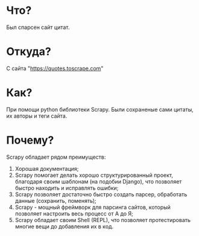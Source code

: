 # Что? 
Был спарсен сайт цитат.

# Откуда?
С сайта "https://quotes.toscrape.com"

# Как?
При помощи python библиотеки Scrapy. Были сохраненые сами цитаты, их авторы и теги сайта.

# Почему?
Scrapy обладает рядом преимуществ:
1. Хорошая документация;
2. Scrapy помогает делать хорошо структурированный проект, благодаря своим шаблонам (на подобии Django), что позволяет быстро находить и исправлять ошибки;
3. Scrapy позволяет достаточно быстро создать парсер, обработать данные (сохранить, поменять);
4. Scrapy - мощный фреймворк для парсинга сайтов, который позволяет настроить весь процесс от А до Я;
5. Scrapy обладает своим Shell (REPL), что позволяет протестировать многие вещи до добавления их в код.
